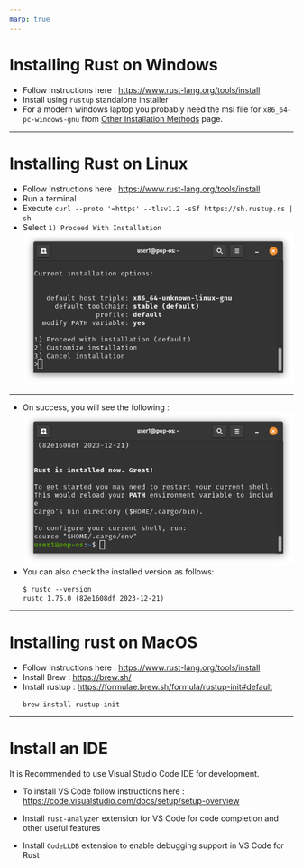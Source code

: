 ```yaml
---
marp: true
---
```


# Installing Rust on Windows

- Follow Instructions here : https://www.rust-lang.org/tools/install
- Install using `rustup` standalone installer
- For a modern windows laptop you probably need the msi file for `x86_64-pc-windows-gnu` from [Other Installation Methods](https://forge.rust-lang.org/infra/other-installation-methods.html#standalone-installers) page.

---

# Installing Rust on Linux

- Follow Instructions here : https://www.rust-lang.org/tools/install
- Run a terminal
- Execute `curl --proto '=https' --tlsv1.2 -sSf https://sh.rustup.rs | sh`
- Select `1) Proceed With Installation`
    ![](linux1.png)

---

- On success, you will see the following :
    ![](linux2.png)
- You can also check the installed version as follows:
    ```
    $ rustc --version
    rustc 1.75.0 (82e1608df 2023-12-21)
    ```

---

# Installing rust on MacOS

- Follow Instructions here : https://www.rust-lang.org/tools/install
- Install Brew : https://brew.sh/
- Install rustup : https://formulae.brew.sh/formula/rustup-init#default
    ```
    brew install rustup-init
    ```

---

# Install an IDE

It is Recommended to use Visual Studio Code IDE for development.

- To install VS Code follow instructions here : https://code.visualstudio.com/docs/setup/setup-overview

- Install `rust-analyzer` extension for VS Code for code completion and other useful features

- Install `CodeLLDB` extension to enable debugging support in VS Code for Rust